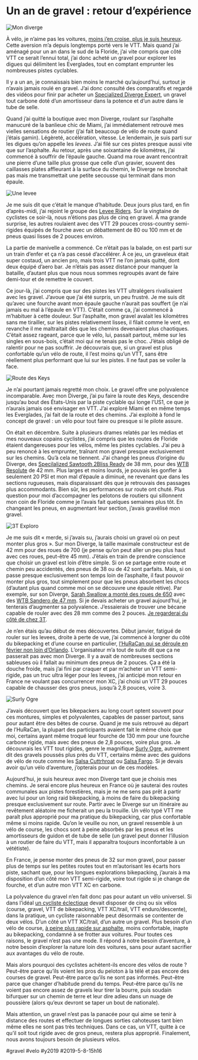 # Un an de gravel : retour d’expérience

![Mon diverge](_i/IMG_4102.webp)

À vélo, je n’aime pas les voitures, [moins j’en croise, plus je suis heureux](../3/ma-velosophie-et-ses-consequences-pratiques.md). Cette aversion m’a depuis longtemps porté vers le VTT. Mais quand j’ai aménagé pour un an dans le sud de la Floride, j’ai vite compris que côté VTT ce serait l’ennui total, j’ai donc acheté un gravel pour explorer les digues qui délimitent les Everglades, tout en comptant emprunter les nombreuses pistes cyclables.

Il y a un an, je connaissais bien moins le marché qu’aujourd’hui, surtout je n’avais jamais roulé en gravel. J’ai donc consulté des comparatifs et regardé des vidéos pour finir par acheter un [Specialized Diverge Expert](https://www.specialized.com/us/en/mens-diverge-expert-x1/p/154313?color=227301-154313), un gravel tout carbone doté d’un amortisseur dans la potence et d’un autre dans le tube de selle.

Quand j’ai quitté la boutique avec mon Diverge, roulant sur l’asphalte manucuré de la banlieue chic de Miami, j’ai immédiatement retrouvé mes vielles sensations de routier (j’ai fait beaucoup de vélo de route quand j’étais gamin). Légèreté, accélération, vitesse. Le lendemain, je suis parti sur les digues qu’on appelle les *levees*. J’ai filé sur ces pistes presque aussi vite que sur l’asphalte. Au retour, après une soixantaine de kilomètres, j’ai commencé à souffrir de l’épaule gauche. Quand ma roue avant rencontrait une pierre d’une taille plus grosse que celle d’un gravier, souvent des caillasses plates affleurant à la surface du chemin, le Diverge ne bronchait pas mais me transmettait une petite secousse qui terminait dans mon épaule.

![Une levee](_i/IMG_4109.webp)

Je me suis dit que c’était le manque d’habitude. Deux jours plus tard, en fin d’après-midi, j’ai rejoint le groupe des [Levee Riders](https://www.facebook.com/groups/520743391417034/). Sur la vingtaine de cyclistes ce soir-là, nous n’étions pas plus de cinq en gravel. À ma grande surprise, les autres roulaient avec des VTT 29 pouces cross-country semi-rigides équipés de fourche avec un débattement de 80 ou 100 mm et de pneus quasi lisses de 2 pouces environ.

La partie de manivelle a commencé. Ce n’était pas la balade, on est parti sur un train d’enfer et ça n’a pas cessé d’accélérer. À ce jeu, un graveleux était super costaud, un ancien pro, mais trois VTT ne l’on jamais quitté, dont deux équipé d’aero bar. Je n’étais pas assez distancé pour manquer la bataille, d’autant plus que nous nous sommes regroupés avant de faire demi-tour et de remettre le couvert.

Ce jour-là, j’ai compris que sur des pistes les VTT ultralégers rivalisaient avec les gravel. J’avoue que j’ai été surpris, un peu frustré. Je me suis dit qu’avec une fourche avant mon épaule gauche n’aurait pas souffert (je n’ai jamais eu mal à l’épaule en VTT). C’était comme ça, j’ai commencé à m’habituer à cette douleur. Sur l’asphalte, mon gravel avalait les kilomètres sans me tirailler, sur les pistes relativement lisses, il filait comme le vent, en revanche il me maltraitait dès que les chemins devenaient plus chaotiques. C’était assez rageant, parce que le vélo, lui, passait partout, même sur les singles en sous-bois, c’était moi qui ne tenais pas le choc. J’étais obligé de ralentir pour ne pas souffrir. Je découvrais que, si un gravel est plus confortable qu’un vélo de route, il l’est moins qu’un VTT, sans être réellement plus performant que lui sur les pistes. Il ne faut pas se voiler la face.

![Route des Keys](_i/keys.webp)

Je n’ai pourtant jamais regretté mon choix. Le gravel offre une polyvalence incomparable. Avec mon Diverge, j’ai pu faire la route des Keys, descendre jusqu’au bout des États-Unis par la piste cyclable qui longe l’US1, ce que je n’aurais jamais osé envisager en VTT. J’ai exploré Miami et en même temps les Everglades, j’ai fait de la route et des chemins. J’ai exploité à fond le concept de gravel : un vélo pour tout faire ou presque si le pilote assure.

On était en décembre. Suite à plusieurs drames relatés par les médias et mes nouveaux copains cyclistes, j’ai compris que les routes de Floride étaient dangereuses pour les vélos, même les pistes cyclables. J’ai peu à peu renoncé à les emprunter, traînant mon gravel presque exclusivement sur les chemins. Qu’à cela ne tiennent. J’ai changé les pneus d’origine du Diverge, des [Specilalized Sawtooth 2Bliss Ready](https://www.specialized.com/CA/en/sawtooth-2bliss-ready/p/155300?color=228364-155300&gclid=CjwKCAjw2cTmBRAVEiwA8YMgzf_6dwz_VVXWrMzylHVsEY3gipIER4obHXEV_wpXakAF9VEgfdyNHhoC8D4QAvD_BwE) de 38 mm, pour des [WTB Resolute](https://www.wtb.com/products/resolute) de 42 mm. Plus larges et moins lourds, je pouvais les gonfler à seulement 20 PSI et mon mal d’épaule a diminué, ne revenant que dans les sections rugueuses, mais disparaissant dès que je retrouvais des passages plus accommodants. Bien sûr, les performances sur route ont chuté. Plus question pour moi d’accompagner les pelotons de routiers qui sillonnent mon coin de Floride comme je l’avais fait quelques semaines plus tôt. En changeant les pneus, en augmentant leur section, j’avais gravélisé mon gravel.

![3T Exploro](_i/exploro.webp)

Je me suis dit « merde, si j’avais su, j’aurais choisi un gravel où on peut monter plus gros ». Sur mon Diverge, la taille maximale constructeur est de 42 mm pour des roues de 700 (je pense qu’on peut aller un peu plus haut avec ces roues, peut-être 45 mm). J’étais en train de prendre conscience que choisir un gravel est loin d’être simple. Si on se partage entre route et chemin peu accidentés, des pneus de 38 ou de 42 sont parfaits. Mais, si on passe presque exclusivement son temps loin de l’asphalte, il faut pouvoir monter plus gros, tout simplement pour que les pneus absorbent les chocs (d’autant plus quand comme moi on se découvre une épaule rétive). Par exemple, sur son Diverge, [Sarah Swallow a monté des roues de 650](https://theradavist.com/2019/04/sarah-swallows-s-works-diverge-has-been-pushed-to-the-verge/#1) avec des [WTB Sandero de 47 mm](https://www.wtb.com/products/sendero). Si je devais acheter un gravel aujourd’hui, je tenterais d’augmenter sa polyvalence. J’essaierais de trouver une bécane capable de rouler avec des 28 mm comme des 2 pouces. [Je regarderai du côté de chez 3T](https://www.3t.bike/en/products/bikes/new-exploro-flatmount-565.html).

Je n’en étais qu’au début de mes découvertes. Début janvier, fatigué de rouler sur les levees, droite à perte de vue, j’ai commencé à lorgner du côté du bikepacking et d’une course en particulier, [l’HuRaCan qui se déroule en février non loin d’Orlando](../2/satori-a-lake-lindsay.md). L’organisateur m’a tout de suite dit que ça ne passerait pas avec mon Diverge. Il y a avait de nombreuses sections sableuses où il fallait au minimum des pneus de 2 pouces. Ça a été la douche froide, mais j’ai fini par craquer et par m’acheter un VTT semi-rigide, pas un truc ultra léger pour les levees, j’ai anticipé mon retour en France ne voulant pas concurrencer mon XC, j’ai choisi un VTT 29 pouces capable de chausser des gros pneus, jusqu’à 2,8 pouces, voire 3.

![Surly Ogre](_i/surly.webp)

J’avais découvert que les bikepackers au long court optent souvent pour ces montures, simples et polyvalentes, capables de passer partout, sans pour autant être des bêtes de course. Quand je me suis retrouvé au départ de l’HuRaCan, la plupart des participants avaient fait le même choix que moi, certains ayant même troqué leur fourche de 130 mm pour une fourche carbone rigide, mais avec des pneus de 2,8 pouces, voire plus gros. Je découvrais les VTT tout rigides, genre le magnifique [Surly Ogre](https://surlybikes.com/bikes/ogre), autrement dit des gravels poussés plus près du VTT, certains même avec des guidons de vélo de route comme les [Salsa Cuttrhroat](https://salsacycles.com/bikes/cutthroat/2019_cutthroat_force_1) ou [Salsa Fargo](https://salsacycles.com/bikes/fargo/2019_fargo_apex_1). Si je devais avoir qu’un vélo d’aventure, j’opterais pour un de ces modèles.

Aujourd’hui, je suis heureux avec mon Diverge tant que je choisis mes chemins. Je serai encore plus heureux en France où je sauterai des routes communales aux pistes forestières, mais je ne me sens pas prêt à partir avec lui pour un long raid bikepacking, à moins de faire du bikepacking presque exclusivement sur route. Partir avec le Diverge sur un itinéraire au revêtement aléatoire me ficherait un peu la trouille. Un vélo typé VTT me paraît plus approprié pour ma pratique du bikepacking, car plus confortable même si moins rapide. Qu’on le veuille ou non, un gravel ressemble à un vélo de course, les chocs sont à peine absorbés par les pneus et les amortisseurs de guidon et de tube de selle (un gravel peut donner l’illusion à un routier de faire du VTT, mais il apparaîtra toujours inconfortable à un vététiste).

En France, je pense monter des pneus de 32 sur mon gravel, pour passer plus de temps sur les petites routes tout en m’autorisant les écarts hors piste, sachant que, pour les longues explorations bikepacking, j’aurais à ma disposition d’un côté mon VTT semi-rigide, voire tout rigide si je change de fourche, et d’un autre mon VTT XC en carbone.

La polyvalence du gravel n’en fait donc pas pour autant un vélo universel. Si dans l’idéal [un cycliste éclectique](../../2018/12/le-cycliste-eclectique.md) devait disposer de cinq ou six vélos (course, gravel, VTT de bikepacking, VTT XC/trail, VTT enduro/descente), dans la pratique, un cycliste raisonnable peut désormais se contenter de deux vélos. D’un côté un VTT XC/trail, d’un autre un gravel. Plus besoin d’un vélo de course, [à peine plus rapide sur asphalte](https://www.youtube.com/watch?v=Kr7u9hgUKJs), moins confortable, inapte au bikepacking, condamné à se frotter aux voitures. Pour toutes ces raisons, le gravel n’est pas une mode. Il répond à notre besoin d’aventure, à notre besoin d’explorer la nature loin des voitures, sans pour autant sacrifier aux avantages du vélo de route.

Mais alors pourquoi des cyclistes achètent-ils encore des vélos de route ? Peut-être parce qu’ils voient les pros du peloton à la télé et pas encore des courses de gravel. Peut-être parce qu’ils ne sont pas informés. Peut-être parce que changer d’habitude prend du temps. Peut-être parce qu’ils ne voient pas encore assez de gravels leur tirer la bourre, puis soudain bifurquer sur un chemin de terre et leur dire adieu dans un nuage de poussière (alors qu’eux devront se taper un bout de nationale).

Mais attention, un gravel n’est pas la panacée pour qui aime se tenir à distance des routes et effectuer de longues sorties cahoteuses tant bien même elles ne sont pas très techniques. Dans ce cas, un VTT, quitte à ce qu’il soit tout rigide avec de gros pneus, restera plus approprié. Finalement, nous avons toujours besoin de plusieurs vélos.

#gravel #velo #y2019 #2019-5-8-15h16
